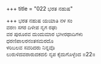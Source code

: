 +++
title = "022 ಭರತ ನಹುಷ"

+++
ಭರತ ನಹುಷ ಯಯಾತಿ ನಳ ಸಂ  
ವರಣ ಸಗರ ದಿಳೀಪ ನೃಗ ರಘು  
ವರ ಪುರೂರವ ದುಂದುಮಾರ ಭಗೀರಥಾದಿಗಳು  
ಧರಣಿಪಾಲರನಂತಸಮರದೊ  
ಳರಿಬಲವ ಸವರಿದರು ನಿನ್ನವೊ  
ಲುರುಳಿದವರಾರುದಕದಲಿ ನೃಪ ಕೈದುಗೊಳ್ಳೆಂದ     ॥22॥